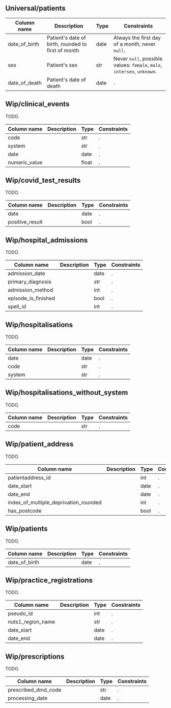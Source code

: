 ## Universal/patients



| Column name | Description | Type | Constraints |
| ----------- | ----------- | ---- | ----------- |
| date_of_birth | Patient's date of birth, rounded to first of month | date | Always the first day of a month, never `null`. |
| sex | Patient's sex | str | Never `null`, possible values: `female`, `male`, `intersex`, `unknown`. |
| date_of_death | Patient's date of death | date | . |




## Wip/clinical_events

TODO.

| Column name | Description | Type | Constraints |
| ----------- | ----------- | ---- | ----------- |
| code |  | str | . |
| system |  | str | . |
| date |  | date | . |
| numeric_value |  | float | . |




## Wip/covid_test_results

TODO.

| Column name | Description | Type | Constraints |
| ----------- | ----------- | ---- | ----------- |
| date |  | date | . |
| positive_result |  | bool | . |




## Wip/hospital_admissions

TODO.

| Column name | Description | Type | Constraints |
| ----------- | ----------- | ---- | ----------- |
| admission_date |  | date | . |
| primary_diagnosis |  | str | . |
| admission_method |  | int | . |
| episode_is_finished |  | bool | . |
| spell_id |  | int | . |




## Wip/hospitalisations

TODO.

| Column name | Description | Type | Constraints |
| ----------- | ----------- | ---- | ----------- |
| date |  | date | . |
| code |  | str | . |
| system |  | str | . |




## Wip/hospitalisations_without_system

TODO.

| Column name | Description | Type | Constraints |
| ----------- | ----------- | ---- | ----------- |
| code |  | str | . |




## Wip/patient_address

TODO.

| Column name | Description | Type | Constraints |
| ----------- | ----------- | ---- | ----------- |
| patientaddress_id |  | int | . |
| date_start |  | date | . |
| date_end |  | date | . |
| index_of_multiple_deprivation_rounded |  | int | . |
| has_postcode |  | bool | . |




## Wip/patients

TODO.

| Column name | Description | Type | Constraints |
| ----------- | ----------- | ---- | ----------- |
| date_of_birth |  | date | . |




## Wip/practice_registrations

TODO.

| Column name | Description | Type | Constraints |
| ----------- | ----------- | ---- | ----------- |
| pseudo_id |  | int | . |
| nuts1_region_name |  | str | . |
| date_start |  | date | . |
| date_end |  | date | . |




## Wip/prescriptions

TODO.

| Column name | Description | Type | Constraints |
| ----------- | ----------- | ---- | ----------- |
| prescribed_dmd_code |  | str | . |
| processing_date |  | date | . |
